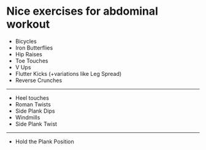 # Nice exercises for abdominal workout

- Bicycles
- Iron Butterflies
- Hip Raises
- Toe Touches
- V Ups
- Flutter Kicks (+variations like Leg Spread)
- Reverse Crunches
---
- Heel touches
- Roman Twists
- Side Plank Dips
- Windmills
- Side Plank Twist
---
- Hold the Plank Position
